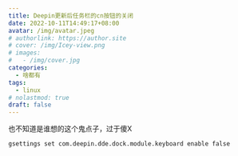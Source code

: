 ```yaml
---
title: Deepin更新后任务栏的cn按钮的关闭
date: 2022-10-11T14:49:17+08:00
avatar: /img/avatar.jpeg
# authorlink: https://author.site
# cover: /img/Icey-view.png
# images:
#   - /img/cover.jpg
categories:
  - 啥都有
tags:
  - linux
# nolastmod: true
draft: false
---
```


也不知道是谁想的这个鬼点子，过于傻X

<!--more-->


`gsettings set com.deepin.dde.dock.module.keyboard enable false`
